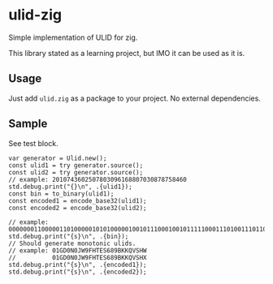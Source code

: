 # ulid-zig

Simple implementation of ULID for zig.

This library stated as a learning project, but IMO it can be used as it is.

## Usage
Just add `ulid.zig` as a package to your project. No external dependencies.

## Sample
See test block.

```zig
var generator = Ulid.new();
const ulid1 = try generator.source();
const ulid2 = try generator.source();
// example: 2010743602507803096168807030878758460
std.debug.print("{}\n", .{ulid1});
const bin = to_binary(ulid1);
const encoded1 = encode_base32(ulid1);
const encoded2 = encode_base32(ulid2);

// example: 00000001100000110100000101010000010010111000100101111100011101001110110010011001000010010101110011100111011111011110011000111100
std.debug.print("{s}\n", .{bin});
// Should generate monotonic ulids.
// example: 01GD0N0JW9FHTES689BKKQVSHW
//          01GD0N0JW9FHTES689BKKQVSHX
std.debug.print("{s}\n", .{encoded1});
std.debug.print("{s}\n", .{encoded2});
```
